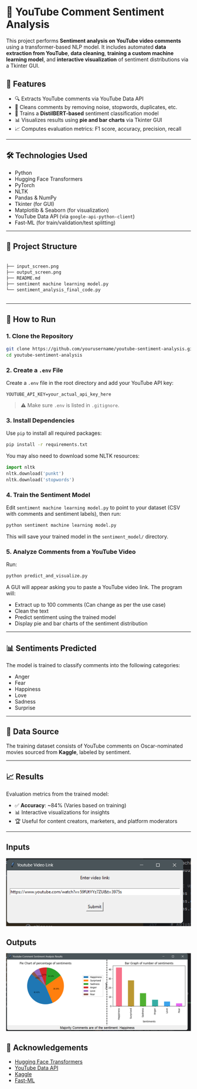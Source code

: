 # 🎯 YouTube Comment Sentiment Analysis

This project performs **Sentiment analysis on YouTube video comments** using a transformer-based NLP model. It includes automated **data extraction from YouTube**, **data cleaning**, **training a custom machine learning model**, and **interactive visualization** of sentiment distributions via a Tkinter GUI.


## 📌 Features

- 🔍 Extracts YouTube comments via YouTube Data API
- 🧹 Cleans comments by removing noise, stopwords, duplicates, etc.
- 🤖 Trains a **DistilBERT-based** sentiment classification model
- 📊 Visualizes results using **pie and bar charts** via Tkinter GUI
- 📈 Computes evaluation metrics: F1 score, accuracy, precision, recall

---

## 🛠️ Technologies Used

- Python
- Hugging Face Transformers
- PyTorch
- NLTK
- Pandas & NumPy
- Tkinter (for GUI)
- Matplotlib & Seaborn (for visualization)
- YouTube Data API (via `google-api-python-client`)
- Fast-ML (for train/validation/test splitting)

---

## 📂 Project Structure

```

├── input_screen.png
├── output_screen.png
├── README.md
├── sentiment machine learning model.py
└── sentiment_analysis_final_code.py


````

---

## 🚀 How to Run

### 1. Clone the Repository
```bash
git clone https://github.com/yourusername/youtube-sentiment-analysis.git
cd youtube-sentiment-analysis
````

### 2. Create a `.env` File

Create a `.env` file in the root directory and add your YouTube API key:

```env
YOUTUBE_API_KEY=your_actual_api_key_here
```

> ⚠️ Make sure `.env` is listed in `.gitignore`.

### 3. Install Dependencies

Use `pip` to install all required packages:

```bash
pip install -r requirements.txt
```

You may also need to download some NLTK resources:

```python
import nltk
nltk.download('punkt')
nltk.download('stopwords')
```

### 4. Train the Sentiment Model

Edit `sentiment machine learning model.py` to point to your dataset (CSV with comments and sentiment labels), then run:

```bash
python sentiment machine learning model.py
```

This will save your trained model in the `sentiment_model/` directory.

### 5. Analyze Comments from a YouTube Video

Run:

```bash
python predict_and_visualize.py
```

A GUI will appear asking you to paste a YouTube video link. The program will:

* Extract up to 100 comments (Can change as per the use case)
* Clean the text
* Predict sentiment using the trained model
* Display pie and bar charts of the sentiment distribution

---

## 📊 Sentiments Predicted

The model is trained to classify comments into the following categories:

* Anger
* Fear
* Happiness
* Love
* Sadness
* Surprise

---

## 📁 Data Source

The training dataset consists of YouTube comments on Oscar-nominated movies sourced from **Kaggle**, labeled by sentiment.

---

## 📈 Results

Evaluation metrics from the trained model:

* ✅ **Accuracy**: \~84% (Varies based on training)
* 📊 Interactive visualizations for insights
* 🏆 Useful for content creators, marketers, and platform moderators

---

## Inputs

![alt text](image.png)

## Outputs
![alt text](output_screen.png)

## 🙏 Acknowledgements

* [Hugging Face Transformers](https://huggingface.co/transformers/)
* [YouTube Data API](https://developers.google.com/youtube/v3)
* [Kaggle](https://www.kaggle.com/)
* [Fast-ML](https://github.com/ritchieng/fast-ml)
